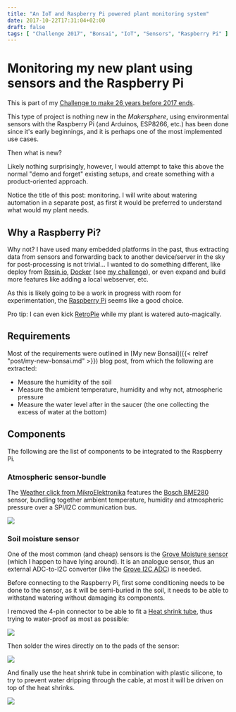```yaml
---
title: "An IoT and Raspberry Pi powered plant monitoring system"
date: 2017-10-22T17:31:04+02:00
draft: false
tags: [ "Challenge 2017", "Bonsai", "IoT", "Sensors", "Raspberry Pi" ]
---
```


# Monitoring my new plant using sensors and the Raspberry Pi

This is part of my [Challenge to make 26 years before 2017 ends](https://github.com/alignan/things-to-do/blob/master/README.md).

This type of project is nothing new in the _Makersphere_, using environmental sensors with the Raspberry Pi (and Arduinos, ESP8266, etc.) has been done since it's early beginnings, and it is perhaps one of the most implemented use cases.

Then what is new?

Likely nothing surprisingly, however, I would attempt to take this above the normal "demo and forget" existing setups, and create something with a product-oriented approach.

Notice the title of this post: monitoring.  I will write about watering automation in a separate post, as first it would be preferred to understand what would my plant needs.

## Why a Raspberry Pi?

Why not? I have used many embedded platforms in the past, thus extracting data from sensors and forwarding back to another device/server in the sky for post-processing is not trivial... I wanted to do something different, like deploy from [Resin.io](https://resin.io), [Docker](https://www.docker.com) (see [my challenge](https://github.com/alignan/things-to-do/blob/master/README.md)), or even expand and build more features like adding a local webserver, etc.

As this is likely going to be a work in progress with room for experimentation, the [Raspberry Pi](https://www.raspberrypi.org) seems like a good choice.

Pro tip: I can even kick [RetroPie](https://retropie.org.uk) while my plant is watered auto-magically.

## Requirements

Most of the requirements were outlined in [My new Bonsai]({{< relref "post/my-new-bonsai.md" >}}) blog post, from which the following are extracted:

* Measure the humidity of the soil
* Measure the ambient temperature, humidity and why not, atmospheric pressure
* Measure the water level after in the saucer (the one collecting the excess of water at the bottom)

## Components

The following are the list of components to be integrated to the Raspberry Pi.

### Atmospheric sensor-bundle

The [Weather click from MikroElektronika](https://shop.mikroe.com/weather-click) features the [Bosch BME280](https://download.mikroe.com/documents/datasheets/BST-BME280_DS001-11.pdf) sensor, bundling together ambient temperature, humidity and atmospheric pressure over a SPI/I2C communication bus.

[![](/img/monitoring-plant-sensors/00.jpg)](/monitoring-plant-sensors/00.jpg)

### Soil moisture sensor

One of the most common (and cheap) sensors is the [Grove Moisture sensor](http://wiki.seeed.cc/Grove-Moisture_Sensor/) (which I happen to have lying around).  It is an analogue sensor, thus an external ADC-to-I2C converter (like the [Grove I2C ADC](http://wiki.seeed.cc/Grove-I2C_ADC/)) is needed.

Before connecting to the Raspberry Pi, first some conditioning needs to be done to the sensor, as it will be semi-buried in the soil, it needs to be able to withstand watering without damaging its components.

I removed the 4-pin connector to be able to fit a [Heat shrink tube](https://en.wikipedia.org/wiki/Heat-shrink_tubing), thus trying to water-proof as most as possible:

[![](/img/monitoring-plant-sensors/01.jpg)](/monitoring-plant-sensors/01.jpg)

Then solder the wires directly on to the pads of the sensor:

[![](/img/monitoring-plant-sensors/02.jpg)](/monitoring-plant-sensors/02.jpg)

And finally use the heat shrink tube in combination with plastic silicone, to try to prevent water dripping through the cable, at most it will be driven on top of the heat shrinks.

[![](/img/monitoring-plant-sensors/03.jpg)](/monitoring-plant-sensors/03.jpg)